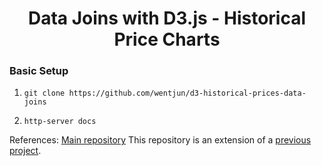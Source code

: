 <h1 align="center">Data Joins with D3.js - Historical Price Charts</h1>

### Basic Setup

1.  `git clone https://github.com/wentjun/d3-historical-prices-data-joins`

2.  `http-server docs`

References:
<a href="https://github.com/wentjun/d3-historical-prices">Main repository</a>
This repository is an extension of a <a href="https://medium.freecodecamp.org/how-to-build-historical-price-charts-with-d3-js-72214aaf6ba3" target="_blank">previous project</a>.
